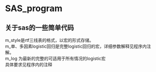 # SAS_program
## 关于sas的一些简单代码
m_style是rtf三线表的格式，以宏的形式存储。 <br>
m_单、多因素logistic回归是完整logistic回归的宏，详细参数解释见程序内注解。<br>
m_log 为最新的完整的可适用于所有情况的logistic宏  
      具体要求见程序内的注释
